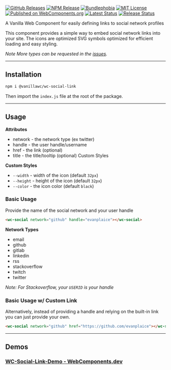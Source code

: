 [![GitHub Releases](https://badgen.net/github/tag/vanillawc/wc-social-link)](https://github.com/vanillawc/wc-social-link/releases)
[![NPM Release](https://badgen.net/npm/v/@vanillawc/wc-social-link)](https://www.npmjs.com/package/@vanillawc/wc-social-link)
[![Bundlephobia](https://badgen.net/bundlephobia/minzip/@vanillawc/wc-social-link)](https://bundlephobia.com/result?p=@vanillawc/wc-social-link)
[![MIT License](https://badgen.net/github/license/vanillawc/wc-social-link)](https://raw.githubusercontent.com/vanillawc/wc-social-link/master/LICENSE)
[![Published on WebComponents.org](https://img.shields.io/badge/webcomponents.org-published-blue.svg)](https://www.webcomponents.org/element/vanillawc/wc-social-link)
[![Latest Status](https://github.com/vanillawc/wc-social-link/workflows/Latest/badge.svg)](https://github.com/vanillawc/wc-social-link/actions)
[![Release Status](https://github.com/vanillawc/wc-social-link/workflows/Release/badge.svg)](https://github.com/vanillawc/wc-social-link/actions)

A Vanilla Web Component for easily defining links to social network profiles

This component provides a simple way to embed social network links into your site. The icons are optimized SVG symbols optimized for efficient loading and easy styling.

*Note More types can be requested in the [issues][].*

[issues]: https://github.com/vanillawc/wc-social-link/issues

-----

## Installation

```sh
npm i @vanillawc/wc-social-link
```

Then import the `index.js` file at the root of the package.

-----

## Usage

**Attributes**

- network - the network type (ex twitter)
- handle - the user handle/username
- href - the link (optional)
- title - the title/tooltip (optional)
Custom Styles

**Custom Styles**
- `--width` - width of the icon (default `32px`)
- `--height` - height of the icon (default `32px`)
- `--color` - the icon color (default `black`)

### Basic Usage

Provide the name of the social network and your user handle

```html
<wc-social network="github" handle="evanplaice"></wc-social>
```

**Network Types**
- email
- github
- gitlab
- linkedin
- rss
- stackoverflow
- twitch
- twitter

*Note: For Stackoverflow, your `USERID` is your handle*

### Basic Usage w/ Custom Link

Alternatively, instead of providing a handle and relying on the built-in link you can just provide your own.

```html
<wc-social network="github" href="https://github.com/evanplaice"></wc-social>
```

-----

## Demos

### [WC-Social-Link-Demo - WebComponents.dev](https://webcomponents.dev/edit/urflGeFYnQ2S66ff46yE?sv=1&pm=1)
